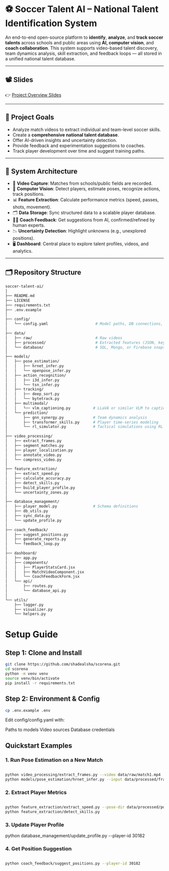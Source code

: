 # ⚽ Soccer Talent AI – National Talent Identification System

An end-to-end open-source platform to **identify**, **analyze**, and **track soccer talents** across schools and public areas using **AI, computer vision**, and **coach collaboration**. This system supports video-based talent discovery, team dynamics analysis, skill extraction, and feedback loops — all stored in a unified national talent database.

---

## 📽️ Slides

👉 [Project Overview Slides](https://docs.google.com/presentation/d/1W6x9Wbt0_04RL9eieCt5hsVjvkODNwmzuZ-AVU7mc9Q/edit?usp=sharing)

---

## 🚀 Project Goals

- Analyze match videos to extract individual and team-level soccer skills.
- Create a **comprehensive national talent database**.
- Offer AI-driven insights and uncertainty detection.
- Provide feedback and experimentation suggestions to coaches.
- Track player development over time and suggest training paths.

---

## 🧱 System Architecture

- 🎥 **Video Capture**: Matches from schools/public fields are recorded.
- 🧠 **Computer Vision**: Detect players, estimate poses, recognize actions, track positions.
- 📊 **Feature Extraction**: Calculate performance metrics (speed, passes, shots, movement).
- 🗂️ **Data Storage**: Sync structured data to a scalable player database.
- 🧑‍🏫 **Coach Feedback**: Get suggestions from AI, confirmed/refined by human experts.
- 📉 **Uncertainty Detection**: Highlight unknowns (e.g., unexplored positions).
- 🖥️ **Dashboard**: Central place to explore talent profiles, videos, and analytics.

---

## 🗂️ Repository Structure

```bash
soccer-talent-ai/
│
├── README.md
├── LICENSE
├── requirements.txt
├── .env.example
│
├── config/
│   └── config.yaml                     # Model paths, DB connections, env setup
│
├── data/
│   ├── raw/                            # Raw videos
│   ├── processed/                      # Extracted features (JSON, keypoints, etc.)
│   └── database/                       # SQL, Mongo, or Firebase snapshots
│
├── models/
│   ├── pose_estimation/
│   │   ├── hrnet_infer.py
│   │   └── openpose_infer.py
│   ├── action_recognition/
│   │   ├── i3d_infer.py
│   │   └── tsn_infer.py
│   ├── tracking/
│   │   ├── deep_sort.py
│   │   └── bytetrack.py
│   ├── multimodal/
│   │   └── vlm_captioning.py          # LLaVA or similar VLM to caption scenes
│   └── prediction/
│       ├── gnn_synergy.py             # Team dynamics analysis
│       ├── transformer_skills.py      # Player time-series modeling
│       └── rl_simulator.py            # Tactical simulations using RL
│
├── video_processing/
│   ├── extract_frames.py
│   ├── segment_matches.py
│   ├── player_localization.py
│   ├── annotate_video.py
│   └── compress_video.py
│
├── feature_extraction/
│   ├── extract_speed.py
│   ├── calculate_accuracy.py
│   ├── detect_skills.py
│   ├── build_player_profile.py
│   └── uncertainty_zones.py
│
├── database_management/
│   ├── player_model.py                # Schema definitions
│   ├── db_utils.py
│   ├── sync_data.py
│   └── update_profile.py
│
├── coach_feedback/
│   ├── suggest_positions.py
│   ├── generate_reports.py
│   └── feedback_loop.py
│
├── dashboard/
│   ├── app.py
│   ├── components/
│   │   ├── PlayerStatsCard.jsx
│   │   ├── MatchVideoComponent.jsx
│   │   └── CoachFeedbackForm.jsx
│   └── api/
│       ├── routes.py
│       └── database_api.py
│
└── utils/
    ├── logger.py
    ├── visualizer.py
    └── helpers.py
```

#  Setup Guide

## Step 1: Clone and Install
```bash
git clone https://github.com/shadealsha/scorena.git
cd scorena
python -m venv venv
source venv/bin/activate
pip install -r requirements.txt
```

## Step 2: Environment & Config
```bash
cp .env.example .env
```

Edit config/config.yaml with:

Paths to models
Video sources
Database credentials

## Quickstart Examples

### 1. Run Pose Estimation on a New Match
```bash

python video_processing/extract_frames.py --video data/raw/match1.mp4
python models/pose_estimation/hrnet_infer.py --input data/processed/frames
```
### 2. Extract Player Metrics
```bash

python feature_extraction/extract_speed.py --pose-dir data/processed/poses
python feature_extraction/detect_skills.py
```
### 3. Update Player Profile

python database_management/update_profile.py --player-id 30182
### 4. Get Position Suggestion
```bash

python coach_feedback/suggest_positions.py --player-id 30182
```
